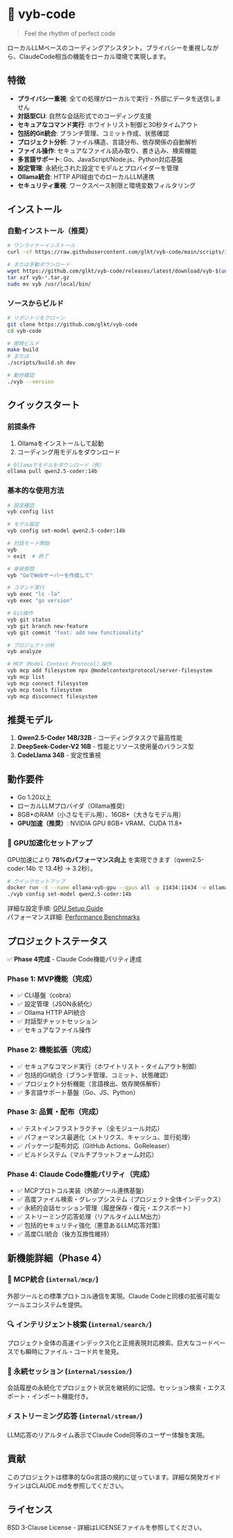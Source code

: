 # 🎵 vyb-code

> Feel the rhythm of perfect code

ローカルLLMベースのコーディングアシスタント。プライバシーを重視しながら、ClaudeCode相当の機能をローカル環境で実現します。

## 特徴

- **プライバシー重視**: 全ての処理がローカルで実行 - 外部にデータを送信しません
- **対話型CLI**: 自然な会話形式でのコーディング支援
- **セキュアなコマンド実行**: ホワイトリスト制御と30秒タイムアウト
- **包括的Git統合**: ブランチ管理、コミット作成、状態確認
- **プロジェクト分析**: ファイル構造、言語分布、依存関係の自動解析
- **ファイル操作**: セキュアなファイル読み取り、書き込み、検索機能
- **多言語サポート**: Go、JavaScript/Node.js、Python対応基盤
- **設定管理**: 永続化された設定でモデルとプロバイダーを管理
- **Ollama統合**: HTTP API経由でのローカルLLM連携
- **セキュリティ重視**: ワークスペース制限と環境変数フィルタリング

## インストール

### 自動インストール（推奨）

```bash
# ワンライナーインストール
curl -sf https://raw.githubusercontent.com/glkt/vyb-code/main/scripts/install.sh | bash

# または手動ダウンロード
wget https://github.com/glkt/vyb-code/releases/latest/download/vyb-$(uname -s | tr '[:upper:]' '[:lower:]')-$(uname -m).tar.gz
tar xzf vyb-*.tar.gz
sudo mv vyb /usr/local/bin/
```

### ソースからビルド

```bash
# リポジトリをクローン
git clone https://github.com/glkt/vyb-code
cd vyb-code

# 開発ビルド
make build
# または
./scripts/build.sh dev

# 動作確認
./vyb --version
```

## クイックスタート

### 前提条件

1. Ollamaをインストールして起動
2. コーディング用モデルをダウンロード

```bash
# Ollamaでモデルをダウンロード（例）
ollama pull qwen2.5-coder:14b
```

### 基本的な使用方法

```bash
# 設定確認
vyb config list

# モデル設定
vyb config set-model qwen2.5-coder:14b

# 対話モード開始
vyb
> exit  # 終了

# 単発質問
vyb "GoでWebサーバーを作成して"

# コマンド実行
vyb exec "ls -la"
vyb exec "go version"

# Git操作
vyb git status
vyb git branch new-feature
vyb git commit "feat: add new functionality"

# プロジェクト分析
vyb analyze

# MCP（Model Context Protocol）操作
vyb mcp add filesystem npx @modelcontextprotocol/server-filesystem
vyb mcp list
vyb mcp connect filesystem
vyb mcp tools filesystem
vyb mcp disconnect filesystem
```

## 推奨モデル

1. **Qwen2.5-Coder 14B/32B** - コーディングタスクで最高性能
2. **DeepSeek-Coder-V2 16B** - 性能とリソース使用量のバランス型
3. **CodeLlama 34B** - 安定性重視

## 動作要件

- Go 1.20以上
- ローカルLLMプロバイダ（Ollama推奨）
- 8GB+のRAM（小さなモデル用）、16GB+（大きなモデル用）
- **GPU加速（推奨）**: NVIDIA GPU 8GB+ VRAM、CUDA 11.8+

### 🚀 GPU加速化セットアップ

GPU加速により **78%のパフォーマンス向上** を実現できます（qwen2.5-coder:14b で 13.4秒 → 3.2秒）。

```bash
# クイックセットアップ
docker run -d --name ollama-vyb-gpu --gpus all -p 11434:11434 -v ollama-vyb:/root/.ollama ollama/ollama
./vyb config set-model qwen2.5-coder:14b
```

詳細な設定手順: [GPU Setup Guide](docs/gpu-setup.md)  
パフォーマンス詳細: [Performance Benchmarks](docs/performance-benchmarks.md)

## プロジェクトステータス

✅ **Phase 4完成** - Claude Code機能パリティ達成

### Phase 1: MVP機能（完成）

- ✅ CLI基盤（cobra）
- ✅ 設定管理（JSON永続化）
- ✅ Ollama HTTP API統合
- ✅ 対話型チャットセッション
- ✅ セキュアなファイル操作

### Phase 2: 機能拡張（完成）

- ✅ セキュアなコマンド実行（ホワイトリスト・タイムアウト制御）
- ✅ 包括的Git統合（ブランチ管理、コミット、状態確認）
- ✅ プロジェクト分析機能（言語検出、依存関係解析）
- ✅ 多言語サポート基盤（Go、JS、Python）

### Phase 3: 品質・配布（完成）

- ✅ テストインフラストラクチャ（全モジュール対応）
- ✅ パフォーマンス最適化（メトリクス、キャッシュ、並行処理）
- ✅ パッケージ配布対応（GitHub Actions、GoReleaser）
- ✅ ビルドシステム（マルチプラットフォーム対応）

### Phase 4: Claude Code機能パリティ（完成）

- ✅ MCPプロトコル実装（外部ツール連携基盤）
- ✅ 高度ファイル検索・グレップシステム（プロジェクト全体インデックス）
- ✅ 永続的会話セッション管理（履歴保存・復元・エクスポート）
- ✅ ストリーミング応答処理（リアルタイムLLM出力）
- ✅ 包括的セキュリティ強化（悪意あるLLM応答対策）
- ✅ 高度CLI統合（後方互換性維持）

## 新機能詳細（Phase 4）

### 🔧 MCP統合 (`internal/mcp/`)

外部ツールとの標準プロトコル通信を実現。Claude Codeと同様の拡張可能なツールエコシステムを提供。

### 🔍 インテリジェント検索 (`internal/search/`)

プロジェクト全体の高速インデックス化と正規表現対応検索。巨大なコードベースでも瞬時にファイル・コード片を発見。

### 💾 永続セッション (`internal/session/`)

会話履歴の永続化でプロジェクト状況を継続的に記憶。セッション検索・エクスポート・インポート機能付き。

### ⚡ ストリーミング応答 (`internal/stream/`)

LLM応答のリアルタイム表示でClaude Code同等のユーザー体験を実現。

## 貢献

このプロジェクトは標準的なGo言語の規約に従っています。詳細な開発ガイドラインはCLAUDE.mdを参照してください。

## ライセンス

BSD 3-Clause License - 詳細はLICENSEファイルを参照してください。

